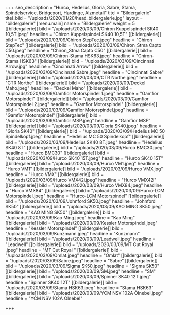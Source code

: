 +++
seo_description = "Hurco, Hedelius, Gloria, Sabre, Stama, Spindelservice, Bridgeport, Hardinge, Alzmetall"
titel = "Bildergalerie"
titel_bild = "/uploads/2020/01/20/head_bildergalerie.jpg"
layout = "bildergalerie"
[menu.main]
name = "Bildergalerie"
weight = 5
[[bildergalerie]]
bild = "/uploads/2020/03/09/Chiron Kuppelspindel SK40 10,5T.jpeg"
headline = "Chiron Kuppelspindel SK40 10,5T"
[[bildergalerie]]
bild = "/uploads/2020/03/09/Chiron StepTec.jpeg"
headline = "Chiron StepTec"
[[bildergalerie]]
bild = "/uploads/2020/03/09/Chiron_Stma Capto C50.jpeg"
headline = "Chiron_Stma Capto C50"
[[bildergalerie]]
bild = "/uploads/2020/03/09/Chiron-Stama HSK63.jpeg"
headline = "Chiron-Stama HSK63"
[[bildergalerie]]
bild = "/uploads/2020/03/09/Cincinnati Arrow.jpg"
headline = "Cincinnati Arrow"
[[bildergalerie]]
bild = "/uploads/2020/03/09/Cincinnati Sabre.jpeg"
headline = "Cincinnati Sabre"
[[bildergalerie]]
bild = "/uploads/2020/03/09/CTR Northe.jpeg"
headline = "CTR Northe"
[[bildergalerie]]
bild = "/uploads/2020/03/09/Deckel Maho.jpeg"
headline = "Deckel Maho"
[[bildergalerie]]
bild = "/uploads/2020/03/09/Gamfior Motorspindel 1.jpeg"
headline = "Gamfior Motorspindel"
[[bildergalerie]]
bild = "/uploads/2020/03/09/Gamfior Motorspindel 2.jpeg"
headline = "Gamfior Motorspindel"
[[bildergalerie]]
bild = "/uploads/2020/03/09/Gamfior Motorspindel.jpeg"
headline = "Gamfior Motorspindel"
[[bildergalerie]]
bild = "/uploads/2020/03/09/Gamfior MSP.jpeg"
headline = "Gamfior MSP"
[[bildergalerie]]
bild = "/uploads/2020/03/09/Gloria SK40.jpeg"
headline = "Gloria SK40"
[[bildergalerie]]
bild = "/uploads/2020/03/09/Hedelius MC 50 Spindelkopf.jpeg"
headline = "Hedelius MC 50 Spindelkopf"
[[bildergalerie]]
bild = "/uploads/2020/03/09/Hedelius SK40 8T.jpeg"
headline = "Hedelius SK40 8T"
[[bildergalerie]]
bild = "/uploads/2020/03/09/Hurco BMC30.jpeg"
headline = "Hurco BMC30"
[[bildergalerie]]
bild = "/uploads/2020/03/09/Hurco SK40 15T.jpeg"
headline = "Hurco SK40 15T"
[[bildergalerie]]
bild = "/uploads/2020/03/09/Hurco VM1.jpeg"
headline = "Hurco VM1"
[[bildergalerie]]
bild = "/uploads/2020/03/09/Hurco VMX.jpg"
headline = "Hurco VMX"
[[bildergalerie]]
bild = "/uploads/2020/03/09/Hurco VMX42i.jpeg"
headline = "Hurco VMX42i"
[[bildergalerie]]
bild = "/uploads/2020/03/09/Hurco VMX84.jpeg"
headline = "Hurco VMX84"
[[bildergalerie]]
bild = "/uploads/2020/03/09/Hurco-LCM Motorspindel.jpeg"
headline = "Hurco-LCM Motorspindel"
[[bildergalerie]]
bild = "/uploads/2020/03/09/Johnford SK50.jpeg"
headline = "Johnford SK50"
[[bildergalerie]]
bild = "/uploads/2020/03/09/KAO MING SK50.jpeg"
headline = "KAO MING SK50"
[[bildergalerie]]
bild = "/uploads/2020/03/09/Kao Ming.jpeg"
headline = "Kao Ming"
[[bildergalerie]]
bild = "/uploads/2020/03/09/Kessler Motorspindel.jpeg"
headline = "Kessler Motorspindel"
[[bildergalerie]]
bild = "/uploads/2020/03/09/Kunzmann.jpeg"
headline = "Kunzmann"
[[bildergalerie]]
bild = "/uploads/2020/03/09/Leadwell.jpeg"
headline = "Leadwell"
[[bildergalerie]]
bild = "/uploads/2020/03/09/MT Cut Royal .jpeg"
headline = "MT Cut Royal "
[[bildergalerie]]
bild = "/uploads/2020/03/09/Omlat.jpeg"
headline = "Omlat"
[[bildergalerie]]
bild = "/uploads/2020/03/09/Sabre.jpeg"
headline = "Sabre"
[[bildergalerie]]
bild = "/uploads/2020/03/09/Sigma SK50.jpeg"
headline = "Sigma SK50"
[[bildergalerie]]
bild = "/uploads/2020/03/09/SM.jpeg"
headline = "SM"
[[bildergalerie]]
bild = "/uploads/2020/03/09/Spinner SK40 12T.jpeg"
headline = "Spinner SK40 12T"
[[bildergalerie]]
bild = "/uploads/2020/03/09/Stama HSK63.jpeg"
headline = "Stama HSK63"
[[bildergalerie]]
bild = "/uploads/2020/03/09/YCM NSV 102A Ölnebel.jpeg"
headline = "YCM NSV 102A Ölnebel"

+++
